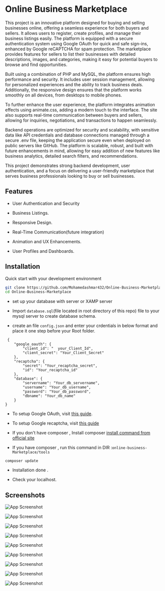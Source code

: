 
# Online Business Marketplace

This project is an innovative platform designed for buying and selling businesses online, offering a seamless experience for both buyers and sellers. It allows users to register, create profiles, and manage their business listings easily. The platform is equipped with a secure authentication system using Google OAuth for quick and safe sign-ins, enhanced by Google reCAPTCHA for spam protection. The marketplace provides features for sellers to list their businesses with detailed descriptions, images, and categories, making it easy for potential buyers to browse and find opportunities.

Built using a combination of PHP and MySQL, the platform ensures high performance and security. It includes user session management, allowing for personalized experiences and the ability to track business deals. Additionally, the responsive design ensures that the platform works smoothly on all devices, from desktops to mobile phones.

To further enhance the user experience, the platform integrates animation effects using animate.css, adding a modern touch to the interface. The site also supports real-time communication between buyers and sellers, allowing for inquiries, negotiations, and transactions to happen seamlessly.

Backend operations are optimized for security and scalability, with sensitive data like API credentials and database connections managed through a secure .env file, keeping the application secure even when deployed on public servers like GitHub. The platform is scalable, robust, and built with future enhancements in mind, allowing for easy addition of new features like business analytics, detailed search filters, and recommendations.

This project demonstrates strong backend development, user authentication, and a focus on delivering a user-friendly marketplace that serves business professionals looking to buy or sell businesses.


## Features

- User Authentication and Security

- Business Listings.

- Responsive Design.

- Real-Time Communication(future integration)

- Animation and UX Enhancements.

- User Profiles and Dashboards.



## Installation

Quick start with your development environment

```bash
git clone https://github.com/Mohamedashmar432/Online-Business-Marketplace.git
cd Online-Business-Marketplace
```

- set up your database with server or XAMP server 

- Import `database.sql`(file located in root directory of this repo) file to your mysql server to create database schema.

- create an file `config.json` and enter your crdentials in below format and place it one step before your Root folder.

```
 {
    "google_oauth": {
        "client_id": "  your_Client_Id",
        "client_secret": "Your_Client_Secret"
    },
    "recaptcha": {
        "secret": "Your_recaptcha_secret",
        "id": "Your_recaptcha_id"
    },
    "database": {
        "servername": "Your_db_servername",
        "username": "Your_db_username",
        "password": "Your_db_password",
        "dbname": "Your_db_name"
    }
}
```
- To setup Google OAuth, visit [this guide](https://developers.google.com/identity/protocols/oauth2).

- To setup Google recaptcha, visit [this guide](https://www.google.com/recaptcha/about/)

- If you don't have composer , Install composer [install command from official site](https://getcomposer.org/download/)


- If you have composer , run this command in DIR :```online-business-Marketplace/tools```

```
composer update

```

- Installation done .

- Check your localhost.

    
## Screenshots

![App Screenshot]('/src/assets/website_screenshots/landing_page.png')

![App Screenshot]('/src/assets/website_screenshots/signon.png')

![App Screenshot]('/src/assets/website_screenshots/signup.png')

![App Screenshot]('/src/assets/website_screenshots/progile.png')

![App Screenshot]('/src/assets/website_screenshots/selling.png')

![App Screenshot]('/src/assets/website_screenshots/buyers.png')

![App Screenshot]('/src/assets/website_screenshots/brokers.png')

![App Screenshot]('/src/assets/website_screenshots/business.png')

![App Screenshot]('/src/assets/website_screenshots'/business_listing.png)





